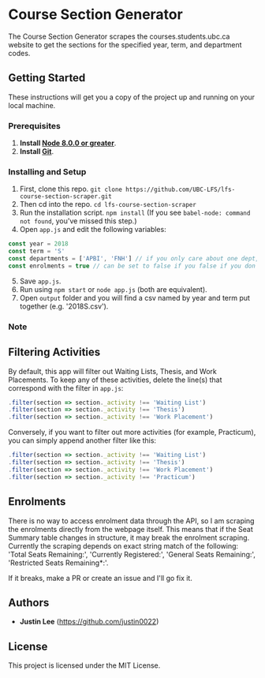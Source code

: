 # Course Section Generator

The Course Section Generator scrapes the courses.students.ubc.ca website to get the sections for the specified year, term, and department codes. 

## Getting Started

These instructions will get you a copy of the project up and running on your local machine.

### Prerequisites

1. **Install [Node 8.0.0 or greater](https://nodejs.org)**.
2. **Install [Git](https://git-scm.com/downloads)**. 

### Installing and Setup

1. First, clone this repo. `git clone https://github.com/UBC-LFS/lfs-course-section-scraper.git`
2. Then cd into the repo. `cd lfs-course-section-scraper`
3. Run the installation script. `npm install` (If you see `babel-node: command not found`, you've missed this step.)
4. Open `app.js` and edit the following variables:
``` Javascript
const year = 2018
const term = 'S'
const departments = ['APBI', 'FNH'] // if you only care about one dept, make sure it is surrounded by brackets (e.g. ['APBI'])
const enrolments = true // can be set to false if you false if you don't need enrolment data (this signficantly improves the execution speed)
```
5. Save `app.js`.
6. Run using `npm start` or `node app.js` (both are equivalent).
7. Open `output` folder and you will find a csv named by year and term put together (e.g. '2018S.csv'). 

### Note
## Filtering Activities
By default, this app will filter out Waiting Lists, Thesis, and Work Placements. To keep any of these activities, delete the line(s) that correspond with the filter in `app.js`:
``` Javascript 
.filter(section => section._activity !== 'Waiting List')
.filter(section => section._activity !== 'Thesis')
.filter(section => section._activity !== 'Work Placement')
```
Conversely, if you want to filter out more activities (for example, Practicum), you can simply append another filter like this:
``` Javascript 
.filter(section => section._activity !== 'Waiting List')
.filter(section => section._activity !== 'Thesis')
.filter(section => section._activity !== 'Work Placement')
.filter(section => section._activity !== 'Practicum')
```

## Enrolments
There is no way to access enrolment data through the API, so I am scraping the enrolments directly from the webpage itself. This means that if the Seat Summary table changes in structure, it may break the enrolment scraping. Currently the scraping depends on exact string match of the following: 'Total Seats Remaining:', 'Currently Registered:', 'General Seats Remaining:', 'Restricted Seats Remaining*:'. 

If it breaks, make a PR or create an issue and I'll go fix it. 

## Authors

* **Justin Lee** 
(https://github.com/justin0022)

## License

This project is licensed under the MIT License.

